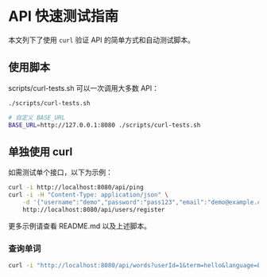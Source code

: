 # API 快速测试指南

本文列下了使用 `curl` 验证 API 的简单方式和自动测试脚本。

## 使用脚本

scripts/curl-tests.sh 可以一次调用大多数 API：

```bash
./scripts/curl-tests.sh

# 自定义 BASE_URL
BASE_URL=http://127.0.0.1:8080 ./scripts/curl-tests.sh
```

## 单独使用 curl

如需测试单个接口，以下为示例：

```bash
curl -i http://localhost:8080/api/ping
curl -i -H "Content-Type: application/json" \
    -d '{"username":"demo","password":"pass123","email":"demo@example.com"}' \
    http://localhost:8080/api/users/register
```

更多示例请查看 README.md 以及上述脚本。

### 查询单词

```bash
curl -i "http://localhost:8080/api/words?userId=1&term=hello&language=ENGLISH"
```
